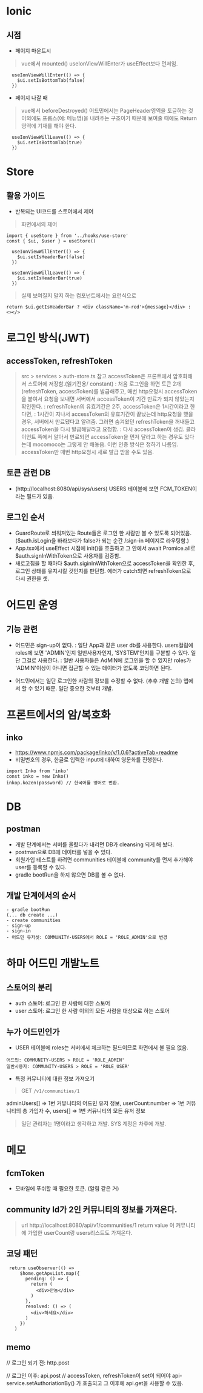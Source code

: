 # Ionic

## 시점

- 페이지 마운트시 
> vue에서 mounted()
> useIonViewWillEnter가 useEffect보다 먼저임.
```
  useIonViewWillEnter(() => {
    $ui.setIsBottomTab(false)
  })
```
- 페이지 나갈 때
> vue에서 beforeDestroyed()
> 어드민에서는 PageHeader영역을 토글하는 것이외에도 프롭스(예: 메뉴명)을 내려주는 구조이기 때문에 보여줄 때에도 Return 영역에 기재를 해야 한다.
```  
  useIonViewWillLeave(() => {
    $ui.setIsBottomTab(true)
  })
```

# Store

## 활용 가이드

- 반복되는 UI코드를 스토어에서 제어

> 화면에서의 제어
```
import { useStore } from '../hooks/use-store'
const { $ui, $user } = useStore()

  useIonViewWillEnter(() => {
    $ui.setIsHeaderBar(false)
  })

  useIonViewWillLeave(() => {
    $ui.setIsHeaderBar(true)
  })
```

> 실제 보여질지 말지 하는 컴포넌트에서는 요런식으로
```
return $ui.getIsHeaderBar ? <div className='m-red'>{message}</div> : <></>
```




# 로그인 방식(JWT)

## accessToken, refreshToken
  > src > services > auth-store.ts 참고
  > accessToken은 프론트에서 암호화해서 스토어에 저장함.(읽기전용/ constant)
  : 처음 로그인을 하면 토큰 2개(refreshToken, accessToken)를 발급해주고,
  매번 http요청시 accessToken을 붙여서 요청을 보내면 서버에서 accessToken이 기간 만료가 되지 않았는지 확인한다.
  : refreshToken의 유효기간은 2주, accessToken은 1시간이라고 한다면,
  : 1시간이 지나서 accessToken의 유효기간이 끝났는데 http요청을 했을 경우, 서버에서 만료됐다고 알려줌. 그러면 숨겨왔던 refreshToken을 꺼내들고 accessToken을 다시 발급해달라고 요청함. 
  : 다시 accessToken이 생김.
  >클라이언트 쪽에서 알아서 만료되면 accessToken을 먼저 달라고 하는 경우도 있다는데 mocomoco는 그렇게 안 해놓음. 이런 인증 방식은 정하기 나름임. accessToken만 매번 http요청시 새로 발급 받을 수도 있음.

## 토큰 관련 DB
  - (http://localhost:8080/api/sys/users) USERS 테이블에 보면 FCM_TOKEN이라는 필드가 있음.

## 로그인 순서
- GuardRoute로 씌워져있는 Route들은 로그인 한 사람만 볼 수 있도록 되어있음. ($auth.isLogin을 바라보다가 false가 되는 순간 /sign-in 페이지로 라우팅함.)
- App.tsx에서 useEffect 시점에 init()을 호출하고 그 안에서 await Promice.all로 $auth.signInWithToken으로 사용자를 검증함.
- 새로고침을 할 때마다 $auth.siginInWithToken으로 accessToken을 확인한 후, 로그인 상태를 유지시킬 것인지를 판단함. 에러가 catch되면 refreshToken으로 다시 권한을 셋.




# 어드민 운영
## 기능 관련
  - 어드민은 sign-up이 없다.
  : 일단 App과 같은 user db를 사용한다. users컬럼에 roles에 보면 'ADMIN'인지 일반사용자인지, 'SYSTEM'인지를 구분할 수 있다. 일단 그걸로 사용한다.
  : 일반 사용자들은 AdMIN에 로그인을 할 수 있지만 roles가 'ADMIN'이상이 아니면 접근할 수 있는 데이터가 없도록 코딩하면 된다.

  - 어드민에서는 일단 로그인한 사람의 정보를 수정할 수 없다. (추후 개발 논의) 앱에서 할 수 있기 때문. 일단 중요한 것부터 개발.




# 프론트에서의 암/복호화
## inko
- https://www.npmjs.com/package/inko/v/1.0.6?activeTab=readme
- 비밀번호의 경우, 한글로 입력한 input에 대하여 영문화를 진행한다.
```
import Inko from 'inko'
const inko = new Inko()
inkop.ko2en(password) // 한국어를 영어로 변환.
```



# DB
## postman
- 개발 단계에서는 서버를 올렸다가 내리면 DB가 cleansing 되게 해 놨다.
- postman으로 DB에 데이터를 넣을 수 있다.
- 회원가입 테스트를 하려면 communities 테이블에 community를 먼저 추가해야 user를 등록할 수 있다.
- gradle bootRun을 하지 않으면 DB를 볼 수 없다.

## 개발 단계에서의 순서
```
- gradle bootRun
(... db create ...)
- create communities
- sign-up
- sign-in
- 어드민 유저셋: COMMUNITY-USERS에서 ROLE = 'ROLE_ADMIN'으로 변경 
```



# 하마 어드민 개발노트
## 스토어의 분리
- auth 스토어: 로그인 한 사람에 대한 스토어
- user 스토어: 로그인 한 사람 이외의 모든 사람을 대상으로 하는 스토어
## 누가 어드민인가
- USER 테이블에 roles는 서버에서 체크하는 필드이므로 화면에서 볼 필요 없음.
```
어드민: COMMUNITY-USERS > ROLE = 'ROLE_ADMIN'
일반사용자: COMMUNITY-USERS > ROLE = 'ROLE_USER'
```

- 특정 커뮤니티에 대한 정보 가져오기
> GET `/v1/communities/1` 

adminUsers[] => 1번 커뮤니티의 어드민 유저 정보,
userCount:number => 1번 커뮤니티의 총 가입자 수,
users[] => 1번 커뮤니티의 모든 유저 정보

> 일단 관리자는 1명이라고 생각하고 개발.
> SYS 계정은 차후에 개발.


# 메모
## fcmToken
- 모바일에 푸쉬할 때 필요한 토큰. (알림 같은 거)

## community Id가 2인 커뮤니티의 정보를 가져온다.
> url
http://localhost:8080/api/v1/communities/1
> return value
이 커뮤니티에 가입한 userCount랑 users리스트도 가져온다.



## 코딩 패턴
```
 return useObserver(() =>
     $home.getApvList.map({
       pending: () => {
         return (
           <div>안뇽</div>
         )
       },
       resolved: () => (
         <div>하세요</div>
       )
     })
   )
```

## memo 
// 로그인 되기 전: http.post

// 로그인 이후: api.post
// accessToken, refreshToken이 set이 되어야 api-service.setAuthoriationBy() 가 호출되고 그 이후에 api.get을 사용할 수 있음.

